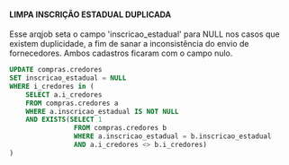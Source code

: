 #### LIMPA INSCRIÇÃO ESTADUAL DUPLICADA

Esse arqjob seta o campo 'inscricao_estadual' para NULL nos casos que existem duplicidade, a fim de sanar a inconsistência do envio de fornecedores. Ambos cadastros ficaram com o campo nulo.

```sql
UPDATE compras.credores
SET inscricao_estadual = NULL
WHERE i_credores in (
    SELECT a.i_credores
    FROM compras.credores a
    WHERE a.inscricao_estadual IS NOT NULL
    AND EXISTS(SELECT 1 
                FROM compras.credores b 
                WHERE a.inscricao_estadual = b.inscricao_estadual 
                AND a.i_credores <> b.i_credores)
)
```